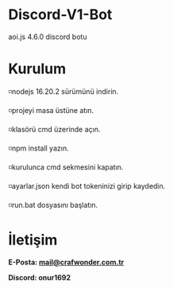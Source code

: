 # Discord-V1-Bot

aoi.js 4.6.0 discord botu
# Kurulum
◽nodejs 16.20.2 sürümünü indirin.

◽projeyi masa üstüne atın.

◽klasörü cmd üzerinde açın.

◽npm install yazın.

◽kurulunca cmd sekmesini kapatın.

◽ayarlar.json kendi bot tokeninizi girip kaydedin.

◽run.bat dosyasını başlatın.
# İletişim
**E-Posta: mail@crafwonder.com.tr**

**Discord: onur1692**
